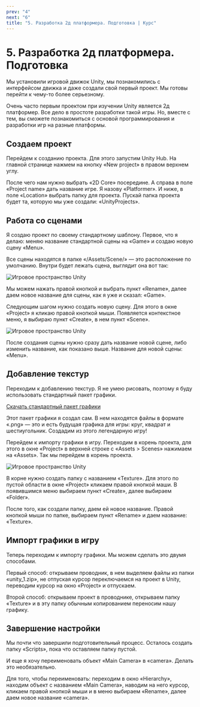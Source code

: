 ```yaml
---
prev: "4"
next: "6"
title: "5. Разработка 2д платформера. Подготовка | Курс"
---
```


# 5. Разработка 2д платформера. Подготовка

Мы установили игровой движок Unity, мы познакомились с интерфейсом движка и даже создали свой первый проект. Мы готовы перейти к чему-то более серьезному.

Очень часто первым проектом при изучении Unity является 2д платформер. Все дело в простоте разработки такой игры. Но, вместе с тем, вы сможете познакомиться с основой программирования и разработки игр на разные платформы.

## Создаем проект

Перейдем к созданию проекта. Для этого запустим Unity Hub. На главной странице нажмем на кнопку «New project» в правом верхнем углу.

После чего нам нужно выбрать «2D Core» посередине. А справа в поле «Project name» дать название игре. Я назову «Platformer». И ниже, в поле «Location» выбрать папку для проекта. Пускай папка проекта будет та, которую мы уже создали: «UnityProjects».

## Работа со сценами

Я создаю проект по своему стандартному шаблону. Первое, что я делаю: меняю название стандартной сцены на «Game» и создаю новую сцену «Menu».

Все сцены находятся в папке «/Assets/Scene/» — это расположение по умолчанию. Внутри будет лежать сцена, выглядит она вот так:

![Игровое пространство Unity](../data/less5/less5__01.jpg)

Мы можем нажать правой кнопкой и выбрать пункт «Rename», далее даем новое название для сцены, как я уже и сказал: «Game».

Следующим шагом нужно создать новую сцену. Для этого в окне «Project» я кликаю правой кнопкой мыши. Появляется контекстное меню, я выбираю пункт «Create», в нем пункт «Scene».

![Игровое пространство Unity](../data/less5/less5__02.jpg)

После создания сцены нужно сразу дать название новой сцене, либо изменить название, как показано выше. Название для новой сцены: «Menu».

## Добавление текстур

Переходим к добавлению текстур. Я не умею рисовать, поэтому я буду использовать стандартный пакет графики.

[Скачать стандартный пакет графики](../data/unity_1.zip)

Этот пакет графики я создал сам. В нем находятся файлы в формате «.png» — это и есть будущая графика для игры: круг, квадрат и шестиугольник. Создадим из этого легендарную игру!

Перейдем к импорту графики в игру. Переходим в корень проекта, для этого в окне «Project» в верхней строке с «Assets > Scenes» нажимаем на «Assets». Так мы перейдем в корень проекта.

![Игровое пространство Unity](../data/less5/less5__03.jpg)

В корне нужно создать папку с названием «Texture». Для этого по пустой области в окне «Project» кликаем правой кнопкой маши. В появившимся меню выбираем пункт «Create», далее выбираем «Folder».

После того, как создали папку, даем ей новое название. Правой кнопкой мыши по папке, выбираем пункт «Rename» и даем название: «Texture».

## Импорт графики в игру

Теперь переходим к импорту графики. Мы можем сделать это двумя способами.

Первый способ: открываем проводник, в нем выделяем файлы из папки «unity_1.zip», не отпуская курсор переключаемся на проект в Unity, переводим курсор на окно «Project» и отпускаем.

Второй способ: открываем проект в проводнике, открываем папку «Texture» и в эту папку обычным копированием переносим нашу графику.

## Завершение настройки

Мы почти что завершили подготовительный процесс. Осталось создать папку «Scripts», пока что оставляем папку пустой.

И еще я хочу переименовать объект «Main Camera» в «camera». Делать это необязательно.

Для того, чтобы переименовать: переходим в окно «Hierarchy», находим объект с названием «Main Camera», наводим на него курсор, кликаем правой кнопкой мыши и в меню выбираем «Rename», далее даем новое название «camera».
